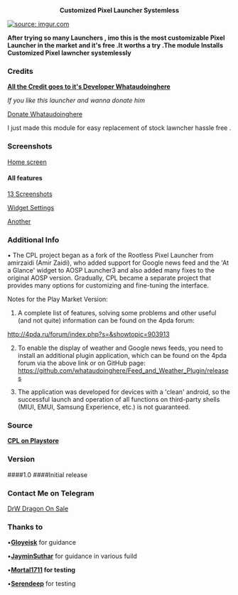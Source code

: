 

<p align="center">
 <b> Customized Pixel Launcher Systemless </b>
 
<a href="https://imgur.com/CCHCDAV"><img src="https://i.imgur.com/CCHCDAV.png" title="source: imgur.com" /></a>
 



**After trying so many Launchers , imo this is the most customizable Pixel Launcher in the market and it's free .It worths a try .The module Installs Customized Pixel lawncher systemlessly**




### Credits

**[All the Credit goes to it's Developer Whataudoinghere](https://github.com/whataudoinghere)**

*If you like this launcher and wanna donate him*

[Donate Whataudoinghere](https://play.google.com/store/apps/details?id=ru.whatau.donationapp)

I just made this module for easy replacement of stock lawncher  hassle free .

### Screenshots

[Home screen](https://drive.google.com/file/d/1Mfq7WSepk8TJE4A_M8yxWGesstPLOO_d/view?usp=drivesdk)

#### All features 

[13 Screenshots](https://drive.google.com/folderview?id=1ivc9WK5sxHeNpqOQTBQmXJV8ySTsP5dw)

[Widget Settings](https://drive.google.com/file/d/17ASJLOoInfaZaPTYDCf_0SHlSnQuN6H9/view?usp=drivesdk)


[Another](https://drive.google.com/file/d/1wesE7HvjlwXvjIEx9_o3lpn9z1I2sp7r/view?usp=drivesdk)


### Additional Info 

• The CPL project began as a fork of the Rootless Pixel Launcher from amirzaidi (Amir Zaidi), who added support for Google news feed and the 'At a Glance' widget to AOSP Launcher3 and also added many fixes to the original AOSP version. Gradually, CPL became a separate project that provides many options for customizing and fine-tuning the interface.

Notes for the Play Market Version: 

1. A complete list of features, solving some problems and other useful (and not quite) information can be found on the 4pda forum:

http://4pda.ru/forum/index.php?s=&showtopic=903913

2. To enable the display of weather and Google news feeds, you need to install an additional plugin application, which can be found on the 4pda forum via the above link or on GitHub page:
https://github.com/whataudoinghere/Feed_and_Weather_Plugin/releases

3. The application was developed for devices with a 'clean' android, so the successful launch and operation of all functions on third-party shells (MIUI, EMUI, Samsung Experience, etc.) is not guaranteed.


### Source 

**[CPL on Playstore](https://play.google.com/store/apps/details?id=ru.whatau.cpl)**


### Version 

  ####1.0
  ####Initial release 
  
  ### Contact Me on Telegram
  
  [DrW Dragon On Sale](https://t.me/Caseation)
  
  
  ### Thanks to 
  
  •**[Gloyeisk](https://t.me/gloyeisk)** for guidance 
  
  
  •**[JayminSuthar](https://t.me/sjaymin)**  for guidance in various fuild
  
  •**[Mortal1711](https://t.me/Mortal1711) for testing**
  
  •**[Serendeep](https://t.me/CursedApple)** for testing
